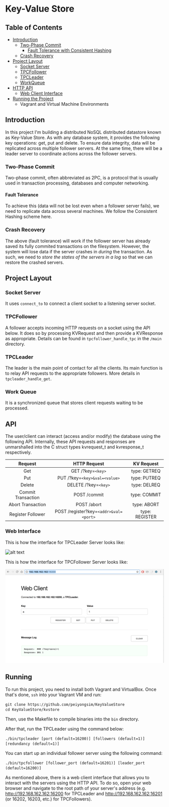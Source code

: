 # Key-Value Store

## Table of Contents
* [Introduction](#Introduction)
	* [Two-Phase Commit](#2pc)
		* [Fault Tolerance with Consistent Hashing](#fault)
	* [Crash Recovery](#crash)
* [Project Layout](#layout)
	* [Socket Server](#socket)
	* [TPCFollower](#tpcfollower)
	* [TPCLeader](#tpcleader)
	* [WorkQueue](#workq)
* [HTTP API](#api)
	* [Web Client Interface](#webinterface)
* [Running the Project](#running)
	* Vagrant and Virtual Machine Environments

## Introduction <a name="introduction"></a>
In this project I'm building a distributed NoSQL distributed datastore known as Key-Value Store. As with any database system, it provides the following key operations: get, put and delete. To ensure data integrity, data will be replicated across multiple follower servers. At the same time, there will be a leader server to coordinate actions across the follower servers.

### Two-Phase Commit <a name="2pc"></a>
Two-phase commit, often abbreviated as 2PC, is a protocol that is usually used in transaction processing, databases and computer networking.

#### Fault Tolerance <a name="fault"></a>
To achieve this (data will not be lost even when a follower server fails), we need to replicate data across several machines. We follow the Consistent Hashing scheme here.

### Crash Recovery <a name="crash"></a>
The above (fault tolerance) will work if the follower server has already saved its fully commited transactions on the filesystem. However, the system will lose data if the server crashes in *during* the transaction. As such, we need to *store the states of the servers in a log* so that we can restore the crashed servers.

## Project Layout <a name="layout"></a>

### Socket Server <a name="socket"></a>
It uses `connect_to` to connect a client socket to a listening server socket.

### TPCFollower <a name="tpcfollower"></a>
A follower accepts incoming HTTP requests on a socket using the API below. It does so by processing KVRequest and then provide a KVResponse as appropriate. Details can be found in `tpcfollower_handle_tpc` in the `/main` directory.

### TPCLeader <a name="tpcleader"></a>
The leader is the main point of contact for all the clients. Its main function is to relay API requests to the appropriate followers. More details in `tpcleader_handle_get`.

### Work Queue <a name="workq"></a>
It is a synchronized queue that stores client requests waiting to be processed. 

## API <a name="api"></a>
The user/client can interact (access and/or modify) the database using the following API. Internally, these API
requests and responses are unmarshalled into the C struct types kvrequest_t and kvresponse_t respectively.

| Request            | HTTP Request           | KV Request  |
| :-----------------:|:----------------------:| :----------:|
| Get                | GET /?key=`<key>`      | type: GETREQ |
| Put                | PUT /?key=`<key>&val=<value>` | type: PUTREQ |
| Delete             | DELETE /?key=`<key>` | type: DELREQ |
| Commit Transaction | POST /commit | type: COMMIT |
| Abort Transaction  | POST /abort  | type: ABORT |
| Register Follower  | POST /register?key=`<addr>&val=<port>`| type: REGISTER|

### Web Interface <a name="webinterface"></a>
This is how the interface for TPCLeader Server looks like:

![alt text](tpcserver.png)


This is how the interface for TPCFollower Server looks like:

![alt text](tpcfollower.png)

## Running <a name="running"></a>
To run this project, you need to install both Vagrant and VirtualBox. Once that's done, `ssh` into your Vagrant VM and run:
```
git clone https://github.com/peiyongsim/KeyValueStore
cd KeyValueStore/kvstore
```
Then, use the Makefile to compile binaries into the `bin` directory.

After that, run the TPCLeader using the command below:
```
./bin/tpcleader [port (default=16200)] [followers (default=1)] [redundancy (default=1)]
```
You can start up an individual follower server using the following command:
```
./bin/tpcfollower [follower_port (default=16201)] [leader_port (default=16200)]
```

As mentioned above, there is a web client interface that allows you to interact with the servers using the HTTP API. To do so, open your web browser and navigate to the root path of your server's address (e.g. http://192.168.162.162:16200 for TPCLeader and http://192.168.162.162:16201 (or 16202, 16203, etc.) for TPCFollowers).










